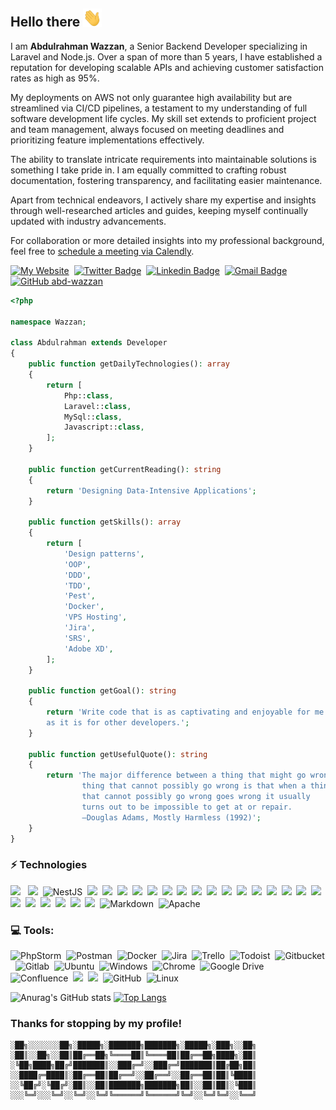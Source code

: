 ## Hello there <img src="https://raw.githubusercontent.com/ABSphreak/ABSphreak/master/gifs/Hi.gif" width="30px">

I am **Abdulrahman Wazzan**, a Senior Backend Developer specializing in Laravel and Node.js. Over a span of more than 5 years, I have established a reputation for developing scalable APIs and achieving customer satisfaction rates as high as 95%.

My deployments on AWS not only guarantee high availability but are streamlined via CI/CD pipelines, a testament to my understanding of full software development life cycles. My skill set extends to proficient project and team management, always focused on meeting deadlines and prioritizing feature implementations effectively.

The ability to translate intricate requirements into maintainable solutions is something I take pride in. I am equally committed to crafting robust documentation, fostering transparency, and facilitating easier maintenance. 

Apart from technical endeavors, I actively share my expertise and insights through well-researched articles and guides, keeping myself continually updated with industry advancements. 

For collaboration or more detailed insights into my professional background, feel free to [schedule a meeting via Calendly](https://calendly.com/abd-wazzan).

[![My Website](	https://img.shields.io/badge/wazzan.dev-555?style=flat&logo=About.me&logoColor=white)](https://wazzan.dev)&nbsp;
[![Twitter Badge](https://img.shields.io/badge/-@abd__wazzan-1ca0f1?style=flat&logo=x&logoColor=white&link=https://x.com/abd_wazzan)](https://x.com/abd_wazzan)&nbsp;
[![Linkedin Badge](https://img.shields.io/badge/-abdulrahman--wazzan-blue?style=flat&logo=Linkedin&logoColor=white&link=https://www.linkedin.com/in/harshkumarkhatri/)](https://www.linkedin.com/in/abdulrahman-wazzan/)&nbsp;
[![Gmail Badge](https://img.shields.io/badge/-wazzan.dev@gmail.com-c14438?style=flat&logo=Gmail&logoColor=white&link=mailto:wazzan.dev@gmail.com)](mailto:wazzan.dev@gmail.com)&nbsp;
[![GitHub abd-wazzan](https://img.shields.io/github/followers/abd-wazzan?label=follow&style=social)](https://github.com/abd-wazzan)&nbsp;
<!-- ![](https://komarev.com/ghpvc/?username=abd-wazzan&label=Profile+Views&style=flat&color=grey) -->

```php
<?php

namespace Wazzan;

class Abdulrahman extends Developer
{
    public function getDailyTechnologies(): array
    {
        return [
            Php::class,
            Laravel::class,
            MySql::class,
            Javascript::class,
        ];
    }
    
    public function getCurrentReading(): string
    {
        return 'Designing Data-Intensive Applications';
    }
    
    public function getSkills(): array
    {
        return [
            'Design patterns',
            'OOP',
            'DDD',
            'TDD',
            'Pest',
            'Docker',
            'VPS Hosting',
            'Jira',
            'SRS',
            'Adobe XD',
        ];
    }
    
    public function getGoal(): string
    {
        return 'Write code that is as captivating and enjoyable for me to read 
        as it is for other developers.';
    }
    
    public function getUsefulQuote(): string
    {
        return 'The major difference between a thing that might go wrong and a
                thing that cannot possibly go wrong is that when a thing 
                that cannot possibly go wrong goes wrong it usually
                turns out to be impossible to get at or repair.
                —Douglas Adams, Mostly Harmless (1992)';
    }
}
```
### ⚡ Technologies
![](https://img.shields.io/badge/Laravel-FF2D20?style=flat&logo=laravel&logoColor=white)&nbsp;&nbsp;
![](https://img.shields.io/badge/AWS-232F3E?style=flat&logo=amazon-aws&logoColor=white)&nbsp;
![NestJS](https://img.shields.io/badge/Nest.js-%23E0234E.svg?style=flat&logo=nestjs&logoColor=white)&nbsp;
![](https://img.shields.io/badge/PHP-%23777BB4?style=flat&logo=php&logoColor=white)&nbsp;
![](https://img.shields.io/badge/redis-%23DD0031.svg?&style=flat&logo=redis&logoColor=white)&nbsp;
![](https://img.shields.io/badge/MySQL-005C84?style=flat&logo=mysql&logoColor=white)&nbsp;
![](https://img.shields.io/badge/PostgreSQL-316192?style=flat&logo=postgresql&logoColor=white)&nbsp;
![](https://img.shields.io/badge/JavaScript-yellow?style=flat&logo=javascript&logoColor=white)&nbsp;
![](https://img.shields.io/badge/TypeScript-007ACC?style=flat&logo=typescript&logoColor=white)&nbsp;
![](https://img.shields.io/badge/HTML5-E34F26?style=flat&logo=html5&logoColor=white)&nbsp;
![](https://img.shields.io/badge/CSS-239120?&style=flat&logo=css3&logoColor=white)&nbsp;
![](https://img.shields.io/badge/jQuery-0769AD?style=flat&logo=jquery&logoColor=white)&nbsp;
![](https://img.shields.io/badge/docker-%230db7ed.svg?style=flat&logo=docker&logoColor=white)&nbsp;
![](https://img.shields.io/badge/git-%23F05033.svg?style=flat&logo=git&logoColor=white)&nbsp;
![](https://img.shields.io/badge/json%20web%20tokens-d63aff?style=flat&logo=json-web-tokens&logoColor=white)&nbsp;
![](https://img.shields.io/badge/Adobe%20XD-470137?style=flat&logo=Adobe%20XD&logoColor=white)&nbsp;
![](https://img.shields.io/badge/.NET-5C2D91?style=flat&logo=.net&logoColor=white)&nbsp;
![](https://img.shields.io/badge/C%23-239120?style=flat&logo=c-sharp&logoColor=white)&nbsp;
![](https://img.shields.io/badge/Microsoft%20SQL%20Server-CC2927?style=flat&logo=microsoft%20sql%20server&logoColor=white)&nbsp;
![](https://img.shields.io/badge/Stripe-626CD9?style=flat&logo=Stripe&logoColor=white)&nbsp;
![](https://img.shields.io/badge/PayPal-00457C?style=flat&logo=paypal&logoColor=white)&nbsp;
![](https://img.shields.io/badge/MongoDB-4EA94B?style=flat&logo=mongodb&logoColor=white)&nbsp;
![](https://img.shields.io/badge/Express.js-404D59?style=flat&logo=express&logoColor=white)&nbsp;
![](https://img.shields.io/badge/Angular-DD0031?style=flat&logo=angular&logoColor=white)&nbsp;
![](https://img.shields.io/badge/Node.js-43853D?style=flat&logo=node.js&logoColor=white)&nbsp;
![Markdown](https://img.shields.io/badge/markdown-%23000000.svg?style=flat&logo=markdown&logoColor=white)&nbsp;
![Apache](https://img.shields.io/badge/apache-%23D42029.svg?style=flat&logo=apache&logoColor=white)&nbsp;

### 💻 Tools:
![PhpStorm](https://img.shields.io/badge/phpstorm-5C2D91?style=flat&logo=phpstorm&logoColor=white)&nbsp;
![Postman](https://img.shields.io/badge/Postman-FF6C37?style=flat&logo=postman&logoColor=white)&nbsp;
![Docker](https://img.shields.io/badge/docker-%230db7ed.svg?style=flat&logo=docker&logoColor=white)&nbsp;
![Jira](https://img.shields.io/badge/Jira-0052CC?style=flat&logo=Jira&logoColor=white)&nbsp;
![Trello](https://img.shields.io/badge/Trello-%23026AA7.svg?style=flat&logo=Trello&logoColor=white)&nbsp;
![Todoist](https://img.shields.io/badge/Todoist-E44332?style=flat&logo=todoist&logoColor=white)&nbsp;
![Gitbucket](https://img.shields.io/badge/bitbucket-%230047B3.svg?style=flat&logo=bitbucket&logoColor=white)&nbsp;
![Gitlab](https://img.shields.io/badge/gitlab-E95420.svg?style=flat&logo=gitlab&logoColor=white)&nbsp;
![Ubuntu](https://img.shields.io/badge/Ubuntu-E95420?style=flat&logo=ubuntu&logoColor=white)&nbsp;
![Windows](https://img.shields.io/badge/Windows-0078D6?style=flat&logo=windows&logoColor=white)&nbsp;
![Chrome](https://img.shields.io/badge/Google%20Chrome-4285F4?style=flat&logo=GoogleChrome&logoColor=white)&nbsp;
![Google Drive](https://img.shields.io/badge/Google%20Drive-4285F4?style=flat&logo=googledrive&logoColor=white)&nbsp;
![Confluence](https://img.shields.io/badge/confluence-%23172BF4.svg?style=flat&logo=confluence&logoColor=white)&nbsp;
![](https://img.shields.io/badge/Udemy-EC5252?style=flat&logo=Udemy&logoColor=white)&nbsp;
![](https://img.shields.io/badge/Coursera-0056D2?style=flat&logo=Coursera&logoColor=white)&nbsp;
![GitHub](https://img.shields.io/badge/-GitHub-05122A?style=flat&logo=github)&nbsp;
![Linux](https://img.shields.io/badge/Linux-yellow?style=flat&logo=linux&logoColor=white)&nbsp;

![Anurag's GitHub stats](https://github-readme-stats.vercel.app/api?username=abd-wazzan&show_icons=true&theme=transparent)
[![Top Langs](https://github-readme-stats.vercel.app/api/top-langs/?username=abd-wazzan&layout=compact)](https://github.com/anuraghazra/github-readme-stats)

### Thanks for stopping by my profile!
```
░██╗░░░░░░░██╗░█████╗░███████╗███████╗░█████╗░███╗░░██╗
░██║░░██╗░░██║██╔══██╗╚════██║╚════██║██╔══██╗████╗░██║
░╚██╗████╗██╔╝███████║░░███╔═╝░░███╔═╝███████║██╔██╗██║
░░████╔═████║░██╔══██║██╔══╝░░██╔══╝░░██╔══██║██║╚████║
░░╚██╔╝░╚██╔╝░██║░░██║███████╗███████╗██║░░██║██║░╚███║
░░░╚═╝░░░╚═╝░░╚═╝░░╚═╝╚══════╝╚══════╝╚═╝░░╚═╝╚═╝░░╚══╝
```
